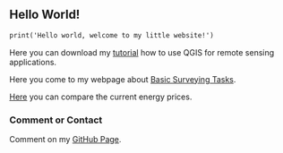 ## Hello World!

```markdown
print('Hello world, welcome to my little website!')
```
Here you can download my [tutorial](https://github.com/sschoppenhauer/QGIS-for-remote-sensing/raw/main/Tutorial_QGIS-for-remote-sensing-applications_Schoppenhauer_GitHub.pdf) how to use QGIS for remote sensing applications.

Here you come to my webpage about [Basic Surveying Tasks](https://sschoppenhauer.github.io/Surveying-Scripts/).

[Here](https://sschoppenhauer.github.io/Energiepreise/) you can compare the current energy prices.

### Comment or Contact

Comment on my [GitHub Page](https://github.com/sschoppenhauer).
